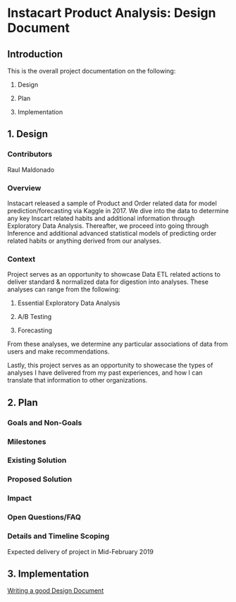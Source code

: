 # Instacart Product Analysis: Design Document

## Introduction

This is the overall project documentation on the following:

1. Design

2. Plan

3. Implementation

## 1. Design

### Contributors

Raul Maldonado

### Overview

Instacart released a sample of Product and Order related data for model prediction/forecasting via Kaggle in 2017. We dive into the data to determine any key Inscart related habits and additional information through Exploratory Data Analysis. Thereafter, we proceed into going through Inference and additional advanced statistical models of predicting order related habits or anything derived from our analyses.

### Context

Project serves as an opportunity to showcase Data ETL related actions to deliver standard & normalized data for digestion into analyses. These analyses can range from the following:

1. Essential Exploratory Data Analysis

2. A/B Testing

3. Forecasting

From these analyses, we determine any particular associations of data from users and make recommendations.

Lastly, this project serves as an opportunity to showecase the types of analyses I have delivered from my past experiences, and how I can translate that information to other organizations.

## 2. Plan

### Goals and Non-Goals

### Milestones

### Existing Solution

### Proposed Solution

### Impact

### Open Questions/FAQ

### Details and Timeline Scoping

Expected delivery of project in Mid-February 2019

## 3. Implementation


[Writing a good Design Document](https://medium.freecodecamp.org/how-to-write-a-good-software-design-document-66fcf019569c)
